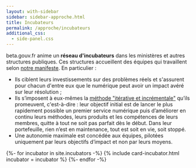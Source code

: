 ```yaml
---
layout: with-sidebar
sidebar: sidebar-approche.html
title: Incubateurs
permalink: /approche/incubateurs
additional_css:
  - side-panel.css
---
```


beta.gouv.fr anime un **réseau d'incubateurs** dans les ministères et autres structures publiques. Ces structures accueillent des équipes qui travaillent selon [notre manifeste](https://beta.gouv.fr/approche/manifeste). En particulier : 
- Ils ciblent leurs investissements sur des problèmes réels et s'assurent pour chacun d'entre eux que le numérique peut avoir un impact avéré sur leur résolution ;
- Ils s’imposent à eux-mêmes la [méthode "itérative et incrémentale"](http://romy.tetue.net/mona-lisa-agile#:~:text=Le%20d%C3%A9veloppement%20it%C3%A9ratif%20%2C%20introduit%20par,successives%2C%20chacune%20am%C3%A9liorant%20la%20qualit%C3%A9.&text=Dans%20un%20processus%20agile%2C%20l,cela%20permet%20d'innover%20constamment) qu’ils promeuvent, c'est-à-dire : leur objectif initial est de lancer le plus rapidement possible un premier service numérique puis d’améliorer en continu leurs méthodes, leurs produits et les compétences de leurs membres, quitte à tout ne soit pas parfait dès le début. Dans leur portefeuille, rien n’est en maintenance, tout est soit en vie, soit stoppé.
- Une autonomie maximale est concédée aux équipes, pilotées uniquement par leurs objectifs d’impact et non par leurs moyens. 

<div class="grid">
  {%- for incubator in site.incubators -%} 
    {% include card-incubator.html incubator = incubator %} 
  {%- endfor -%}
</div>
